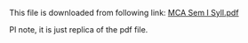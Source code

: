 This file is downloaded from following link:
[MCA Sem I Syll.pdf](https://v15.spuvvn.edu/wp-content/uploads/Syllabi_data/mca_2_year/first_semester/MCA%20Sem%20I%20Syll.pdf)

Pl note, it is just replica of the pdf file.